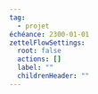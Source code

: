 ```yaml
---
tag:
  - projet
échéance: 2300-01-01
zettelFlowSettings:
  root: false
  actions: []
  label: ""
  childrenHeader: ""
---
```

